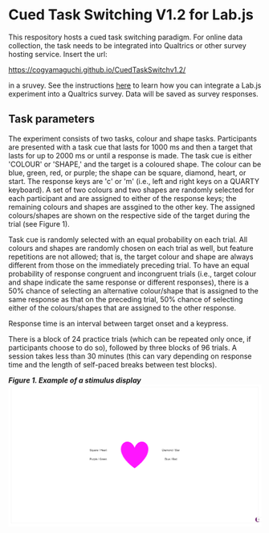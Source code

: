 # Cued Task Switching V1.2 for Lab.js

This respository hosts a cued task switching paradigm. For online data collection, the task needs to be integrated into Qualtrics or other survey hosting service. Insert the url: 

https://cogyamaguchi.github.io/CuedTaskSwitchv1.2/ 

in a sruvey. See the instructions [here](https://labjs.readthedocs.io/en/latest/learn/deploy/3a-qualtrics.html) to learn how you can integrate a Lab.js experiment into a Qualtrics survey. Data will be saved as survey responses.

## Task parameters
The experiment consists of two tasks, colour and shape tasks. Participants are presented with a task cue that lasts for 1000 ms and then a target that lasts for up to 2000 ms or until a response is made. The task cue is either 'COLOUR' or 'SHAPE,' and the target is a coloured shape. The colour can be blue, green, red, or purple; the shape can be square, diamond, heart, or start. The response keys are 'c' or 'm' (i.e., left and right keys on a QUARTY keyboard). A set of two colours and two shapes are randomly selected for each participant and are assigned to either of the response keys; the remaining colours and shapes are assgined to the other key. The assigned colours/shapes are shown on the respective side of the target during the trial (see Figure 1).

Task cue is randomly selected with an equal probability on each trial. All colours and shapes are randomly chosen on each trial as well, but feature repetitions are not allowed; that is, the target colour and shape are always different from those on the immediately preceding trial. To have an equal probability of response congruent and incongruent trials (i.e., target colour and shape indicate the same response or different responses), there is a 50% chance of selecting an alternative colour/shape that is assigned to the same response as that on the preceding trial, 50% chance of selecting either of the colours/shapes that are assigned to the other response.

Response time is an interval between target onset and a keypress. 

There is a block of 24 practice trials (which can be repeated only once, if participants choose to do so), followed by three blocks of 96 trials. A session takes less than 30 minutes (this can vary depending on response time and the length of self-paced breaks between test blocks).


***Figure 1. Example of a stimulus display***
![stimulus display](stimulus_screen.png)





